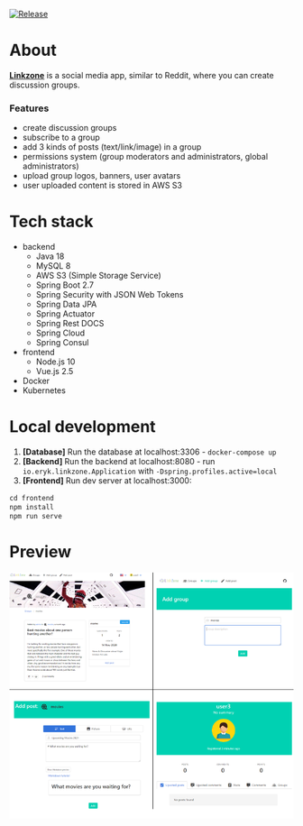 [![Release](https://github.com/erykio/linkzone/actions/workflows/release.yml/badge.svg)](https://github.com/erykio/linkzone/actions/workflows/release.yml)

# About
[**Linkzone**](https://linkzone.eryk.io) is a social media app, similar to Reddit, where you can create discussion groups.

### Features
* create discussion groups
* subscribe to a group
* add 3 kinds of posts (text/link/image) in a group
* permissions system (group moderators and administrators, global administrators)
* upload group logos, banners, user avatars
* user uploaded content is stored in AWS S3

# Tech stack
* backend
  * Java 18
  * MySQL 8
  * AWS S3 (Simple Storage Service)
  * Spring Boot 2.7
  * Spring Security with JSON Web Tokens
  * Spring Data JPA
  * Spring Actuator
  * Spring Rest DOCS
  * Spring Cloud
  * Spring Consul
* frontend
  * Node.js 10
  * Vue.js 2.5
* Docker
* Kubernetes

# Local development
1. **[Database]** Run the database at localhost:3306 - `docker-compose up`
2. **[Backend]** Run the backend at localhost:8080 - run `io.eryk.linkzone.Application` with `-Dspring.profiles.active=local`
3. **[Frontend]** Run dev server at localhost:3000:
```
cd frontend
npm install
npm run serve
```

# Preview
![](preview.png)